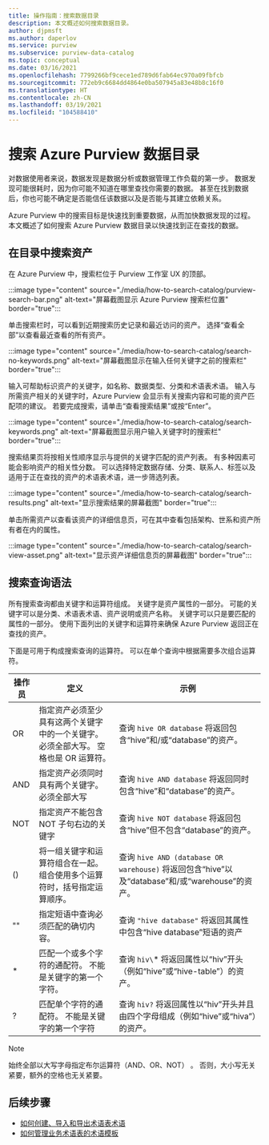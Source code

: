 ```yaml
---
title: 操作指南：搜索数据目录
description: 本文概述如何搜索数据目录。
author: djpmsft
ms.author: daperlov
ms.service: purview
ms.subservice: purview-data-catalog
ms.topic: conceptual
ms.date: 03/16/2021
ms.openlocfilehash: 7799266bf9cece1ed789d6fab64ec970a09fbfcb
ms.sourcegitcommit: 772eb9c6684dd4864e0ba507945a83e48b8c16f0
ms.translationtype: HT
ms.contentlocale: zh-CN
ms.lasthandoff: 03/19/2021
ms.locfileid: "104588410"
---
```

# <a name="search-the-azure-purview-data-catalog"></a>搜索 Azure Purview 数据目录

对数据使用者来说，数据发现是数据分析或数据管理工作负载的第一步。 数据发现可能很耗时，因为你可能不知道在哪里查找你需要的数据。 甚至在找到数据后，你也可能不确定是否能信任该数据以及是否能与其建立依赖关系。

Azure Purview 中的搜索目标是快速找到重要数据，从而加快数据发现的过程。 本文概述了如何搜索 Azure Purview 数据目录以快速找到正在查找的数据。

## <a name="search-the-catalog-for-assets"></a>在目录中搜索资产

在 Azure Purview 中，搜索栏位于 Purview 工作室 UX 的顶部。

:::image type="content" source="./media/how-to-search-catalog/purview-search-bar.png" alt-text="屏幕截图显示 Azure Purview 搜索栏位置" border="true":::

单击搜索栏时，可以看到近期搜索历史记录和最近访问的资产。 选择“查看全部”以查看最近查看的所有资产。

:::image type="content" source="./media/how-to-search-catalog/search-no-keywords.png" alt-text="屏幕截图显示在输入任何关键字之前的搜索栏" border="true":::

输入可帮助标识资产的关键字，如名称、数据类型、分类和术语表术语。 输入与所需资产相关的关键字时，Azure Purview 会显示有关搜索内容和可能的资产匹配项的建议。 若要完成搜索，请单击“查看搜索结果”或按“Enter”。

:::image type="content" source="./media/how-to-search-catalog/search-keywords.png" alt-text="屏幕截图显示用户输入关键字时的搜索栏" border="true":::

搜索结果页将按相关性顺序显示与提供的关键字匹配的资产列表。 有多种因素可能会影响资产的相关性分数。 可以选择特定数据存储、分类、联系人、标签以及适用于正在查找的资产的术语表术语，进一步筛选列表。

:::image type="content" source="./media/how-to-search-catalog/search-results.png" alt-text="显示搜索结果的屏幕截图" border="true":::

 单击所需资产以查看该资产的详细信息页，可在其中查看包括架构、世系和资产所有者在内的属性。

:::image type="content" source="./media/how-to-search-catalog/search-view-asset.png" alt-text="显示资产详细信息页的屏幕截图" border="true":::

## <a name="search-query-syntax"></a>搜索查询语法

所有搜索查询都由关键字和运算符组成。 关键字是资产属性的一部分。 可能的关键字可以是分类、术语表术语、资产说明或资产名称。 关键字可以只是要匹配的属性的一部分。 使用下面列出的关键字和运算符来确保 Azure Purview 返回正在查找的资产。 

下面是可用于构成搜索查询的运算符。 可以在单个查询中根据需要多次组合运算符。

| 操作员 | 定义 | 示例 |
| -------- | ---------- | ------- |
| OR | 指定资产必须至少具有这两个关键字中的一个关键字。 必须全部大写。 空格也是 OR 运算符。  | 查询 `hive OR database` 将返回包含“hive”和/或“database”的资产。 |
| AND | 指定资产必须同时具有两个关键字。 必须全部大写 | 查询 `hive AND database` 将返回同时包含“hive”和“database”的资产。 |
| NOT | 指定资产不能包含 NOT 子句右边的关键字 | 查询 `hive NOT database` 将返回包含“hive”但不包含“database”的资产。 |
| () | 将一组关键字和运算符组合在一起。 组合使用多个运算符时，括号指定运算顺序。 | 查询 `hive AND (database OR warehouse)` 将返回包含“hive”以及“database”和/或“warehouse”的资产。 |
| "" | 指定短语中查询必须匹配的确切内容。 | 查询 `"hive database"` 将返回其属性中包含“hive database”短语的资产 |
| * | 匹配一个或多个字符的通配符。 不能是关键字的第一个字符。 | 查询 `hiv\`* 将返回属性以“hiv”开头（例如“hive”或“hive-table”）的资产。 |
| ? | 匹配单个字符的通配符。 不能是关键字的第一个字符 | 查询 `hiv?` 将返回属性以“hiv”开头并且由四个字母组成（例如“hive”或“hiva”）的资产。 |

> [!Note]
> 始终全部以大写字母指定布尔运算符（AND、OR、NOT）  。 否则，大小写无关紧要，额外的空格也无关紧要。

## <a name="next-steps"></a>后续步骤

- [如何创建、导入和导出术语表术语](how-to-create-import-export-glossary.md)
- [如何管理业务术语表的术语模板](how-to-manage-term-templates.md)
